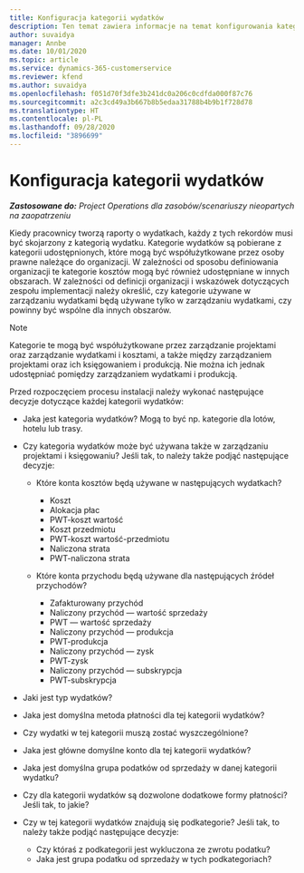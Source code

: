 ```yaml
---
title: Konfiguracja kategorii wydatków
description: Ten temat zawiera informacje na temat konfigurowania kategorii wydatków i udostępnionych kategorii raportów z wydatków.
author: suvaidya
manager: Annbe
ms.date: 10/01/2020
ms.topic: article
ms.service: dynamics-365-customerservice
ms.reviewer: kfend
ms.author: suvaidya
ms.openlocfilehash: f051d70f3dfe3b241dc0a206c0cdfda000f87c76
ms.sourcegitcommit: a2c3cd49a3b667b8b5edaa31788b4b9b1f728d78
ms.translationtype: HT
ms.contentlocale: pl-PL
ms.lasthandoff: 09/28/2020
ms.locfileid: "3896699"
---
```

# <a name="set-up-expense-categories"></a>Konfiguracja kategorii wydatków

_**Zastosowane do:** Project Operations dla zasobów/scenariuszy nieopartych na zaopatrzeniu_

Kiedy pracownicy tworzą raporty o wydatkach, każdy z tych rekordów musi być skojarzony z kategorią wydatku. Kategorie wydatków są pobierane z kategorii udostępnionych, które mogą być współużytkowane przez osoby prawne należące do organizacji. W zależności od sposobu definiowania organizacji te kategorie kosztów mogą być również udostępniane w innych obszarach. W zależności od definicji organizacji i wskazówek dotyczących zespołu implementacji należy określić, czy kategorie używane w zarządzaniu wydatkami będą używane tylko w zarządzaniu wydatkami, czy powinny być wspólne dla innych obszarów.

> [!NOTE]
> Kategorie te mogą być współużytkowane przez zarządzanie projektami oraz zarządzanie wydatkami i kosztami, a także między zarządzaniem projektami oraz ich księgowaniem i produkcją. Nie można ich jednak udostępniać pomiędzy zarządzaniem wydatkami i produkcją.

Przed rozpoczęciem procesu instalacji należy wykonać następujące decyzje dotyczące każdej kategorii wydatków:

- Jaka jest kategoria wydatków? Mogą to być np. kategorie dla lotów, hotelu lub trasy.
- Czy kategoria wydatków może być używana także w zarządzaniu projektami i księgowaniu? Jeśli tak, to należy także podjąć następujące decyzje:

    - Które konta kosztów będą używane w następujących wydatkach?

        - Koszt
        - Alokacja płac
        - PWT-koszt wartość
        - Koszt przedmiotu
        - PWT-koszt wartość-przedmiotu
        - Naliczona strata
        - PWT-naliczona strata

    - Które konta przychodu będą używane dla następujących źródeł przychodów?

        - Zafakturowany przychód
        - Naliczony przychód — wartość sprzedaży
        - PWT — wartość sprzedaży
        - Naliczony przychód — produkcja
        - PWT-produkcja
        - Naliczony przychód — zysk
        - PWT-zysk
        - Naliczony przychód — subskrypcja
        - PWT-subskrypcja

- Jaki jest typ wydatków?
- Jaka jest domyślna metoda płatności dla tej kategorii wydatków?
- Czy wydatki w tej kategorii muszą zostać wyszczególnione?
- Jaka jest główne domyślne konto dla tej kategorii wydatków?
- Jaka jest domyślna grupa podatków od sprzedaży w danej kategorii wydatku?
- Czy dla kategorii wydatków są dozwolone dodatkowe formy płatności? Jeśli tak, to jakie?
- Czy w tej kategorii wydatków znajdują się podkategorie? Jeśli tak, to należy także podjąć następujące decyzje:

    - Czy któraś z podkategorii jest wykluczona ze zwrotu podatku?
    - Jaka jest grupa podatku od sprzedaży w tych podkategoriach?
